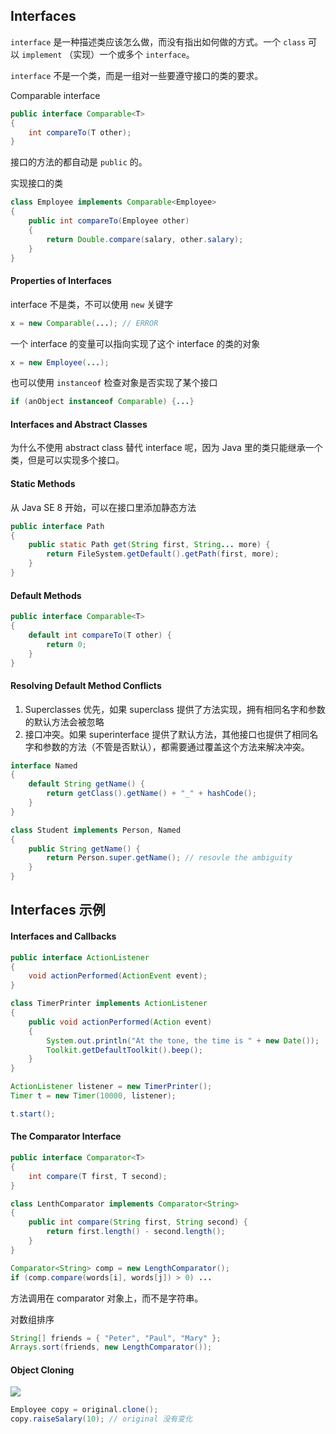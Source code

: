 ## Interfaces
`interface` 是一种描述类应该怎么做，而没有指出如何做的方式。一个 `class` 可以 `implement` （实现）一个或多个 `interface`。

`interface` 不是一个类，而是一组对一些要遵守接口的类的要求。

Comparable interface
```java
public interface Comparable<T>
{
    int compareTo(T other);
}
```

接口的方法的都自动是 `public` 的。

实现接口的类
```java
class Employee implements Comparable<Employee>
{
    public int compareTo(Employee other)
    {
        return Double.compare(salary, other.salary);
    }
}
```


#### Properties of Interfaces

interface 不是类，不可以使用 `new` 关键字

```java
x = new Comparable(...); // ERROR
```

一个 interface 的变量可以指向实现了这个 interface 的类的对象
```java
x = new Employee(...);
```

也可以使用 `instanceof` 检查对象是否实现了某个接口
```java
if (anObject instanceof Comparable) {...}
```


#### Interfaces and Abstract Classes

为什么不使用 abstract class 替代 interface 呢，因为 Java 里的类只能继承一个类，但是可以实现多个接口。


#### Static Methods

从 Java SE 8 开始，可以在接口里添加静态方法

```java
public interface Path
{
    public static Path get(String first, String... more) {
        return FileSystem.getDefault().getPath(first, more);
    }
}
```


#### Default Methods

```java
public interface Comparable<T>
{
    default int compareTo(T other) {
        return 0;
    }
}
```


#### Resolving Default Method Conflicts

1. Superclasses 优先，如果 superclass 提供了方法实现，拥有相同名字和参数的默认方法会被忽略
2. 接口冲突。如果 superinterface 提供了默认方法，其他接口也提供了相同名字和参数的方法（不管是否默认），都需要通过覆盖这个方法来解决冲突。
```java
interface Named
{
    default String getName() {
        return getClass().getName() + "_" + hashCode();
    }
}

class Student implements Person, Named
{
    public String getName() {
        return Person.super.getName(); // resovle the ambiguity
    }
}
```


## Interfaces 示例

#### Interfaces and Callbacks
```java
public interface ActionListener
{
    void actionPerformed(ActionEvent event);
}

class TimerPrinter implements ActionListener
{
    public void actionPerformed(Action event)
    {
        System.out.println("At the tone, the time is " + new Date());
        Toolkit.getDefaultToolkit().beep();
    }
}

ActionListener listener = new TimerPrinter();
Timer t = new Timer(10000, listener);

t.start();
```


#### The Comparator Interface

```java
public interface Comparator<T>
{
    int compare(T first, T second);
}

class LenthComparator implements Comparator<String>
{
    public int compare(String first, String second) {
        return first.length() - second.length();
    }
}

Comparator<String> comp = new LengthComparator();
if (comp.compare(words[i], words[j]) > 0) ...
```

方法调用在 comparator 对象上，而不是字符串。

对数组排序

```java
String[] friends = { "Peter", "Paul", "Mary" };
Arrays.sort(friends, new LengthComparator());
```


#### Object Cloning

![](https://d2mxuefqeaa7sj.cloudfront.net/s_671ACDC6753147C1251D878A66070C67F33A653E05AA17A8EEBC3D888AE9FFF2_1537841936123_file.png)
```java
Employee copy = original.clone();
copy.raiseSalary(10); // original 没有变化
```
<!--stackedit_data:
eyJoaXN0b3J5IjpbLTE4OTM1NTQ3MDJdfQ==
-->